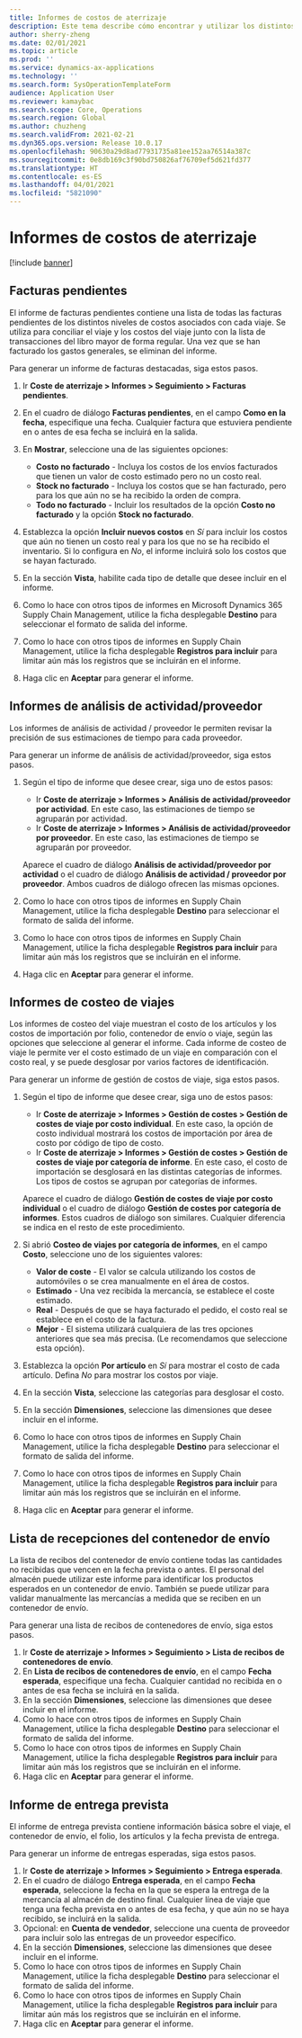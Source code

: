 ```yaml
---
title: Informes de costos de aterrizaje
description: Este tema describe cómo encontrar y utilizar los distintos tipos de informes que están disponibles para el módulo de costos de entrega.
author: sherry-zheng
ms.date: 02/01/2021
ms.topic: article
ms.prod: ''
ms.service: dynamics-ax-applications
ms.technology: ''
ms.search.form: SysOperationTemplateForm
audience: Application User
ms.reviewer: kamaybac
ms.search.scope: Core, Operations
ms.search.region: Global
ms.author: chuzheng
ms.search.validFrom: 2021-02-21
ms.dyn365.ops.version: Release 10.0.17
ms.openlocfilehash: 90630a29d8ad77931735a81ee152aa76514a387c
ms.sourcegitcommit: 0e8db169c3f90bd750826af76709ef5d621fd377
ms.translationtype: HT
ms.contentlocale: es-ES
ms.lasthandoff: 04/01/2021
ms.locfileid: "5821090"
---
```

# <a name="landed-cost-reports"></a>Informes de costos de aterrizaje

[!include [banner](../../includes/banner.md)]

## <a name="outstanding-invoices"></a>Facturas pendientes

El informe de facturas pendientes contiene una lista de todas las facturas pendientes de los distintos niveles de costos asociados con cada viaje. Se utiliza para conciliar el viaje y los costos del viaje junto con la lista de transacciones del libro mayor de forma regular. Una vez que se han facturado los gastos generales, se eliminan del informe.

Para generar un informe de facturas destacadas, siga estos pasos.

1. Ir **Coste de aterrizaje \> Informes \> Seguimiento \> Facturas pendientes**.
1. En el cuadro de diálogo **Facturas pendientes**, en el campo **Como en la fecha**, especifique una fecha. Cualquier factura que estuviera pendiente en o antes de esa fecha se incluirá en la salida.
1. En **Mostrar**, seleccione una de las siguientes opciones:

    - **Costo no facturado** - Incluya los costos de los envíos facturados que tienen un valor de costo estimado pero no un costo real.
    - **Stock no facturado** - Incluya los costos que se han facturado, pero para los que aún no se ha recibido la orden de compra.
    - **Todo no facturado** - Incluir los resultados de la opción **Costo no facturado** y la opción **Stock no facturado**.

1. Establezca la opción **Incluir nuevos costos** en *Sí* para incluir los costos que aún no tienen un costo real y para los que no se ha recibido el inventario. Si lo configura en *No*, el informe incluirá solo los costos que se hayan facturado.
1. En la sección **Vista**, habilite cada tipo de detalle que desee incluir en el informe.
1. Como lo hace con otros tipos de informes en Microsoft Dynamics 365 Supply Chain Management, utilice la ficha desplegable **Destino** para seleccionar el formato de salida del informe.
1. Como lo hace con otros tipos de informes en Supply Chain Management, utilice la ficha desplegable **Registros para incluir** para limitar aún más los registros que se incluirán en el informe.
1. Haga clic en **Aceptar** para generar el informe.

## <a name="activityprovider-analysis-reports"></a>Informes de análisis de actividad/proveedor

Los informes de análisis de actividad / proveedor le permiten revisar la precisión de sus estimaciones de tiempo para cada proveedor.

Para generar un informe de análisis de actividad/proveedor, siga estos pasos.

1. Según el tipo de informe que desee crear, siga uno de estos pasos:

    - Ir **Coste de aterrizaje \> Informes \> Análisis de actividad/proveedor por actividad**. En este caso, las estimaciones de tiempo se agruparán por actividad.
    - Ir **Coste de aterrizaje \> Informes \> Análisis de actividad/proveedor por proveedor**. En este caso, las estimaciones de tiempo se agruparán por proveedor.

    Aparece el cuadro de diálogo **Análisis de actividad/proveedor por actividad** o el cuadro de diálogo **Análisis de actividad / proveedor por proveedor**. Ambos cuadros de diálogo ofrecen las mismas opciones.

1. Como lo hace con otros tipos de informes en Supply Chain Management, utilice la ficha desplegable **Destino** para seleccionar el formato de salida del informe.
1. Como lo hace con otros tipos de informes en Supply Chain Management, utilice la ficha desplegable **Registros para incluir** para limitar aún más los registros que se incluirán en el informe.
1. Haga clic en **Aceptar** para generar el informe.

## <a name="voyage-costing-reports"></a>Informes de costeo de viajes

Los informes de costeo del viaje muestran el costo de los artículos y los costos de importación por folio, contenedor de envío o viaje, según las opciones que seleccione al generar el informe. Cada informe de costeo de viaje le permite ver el costo estimado de un viaje en comparación con el costo real, y se puede desglosar por varios factores de identificación.

Para generar un informe de gestión de costos de viaje, siga estos pasos.

1. Según el tipo de informe que desee crear, siga uno de estos pasos:

    - Ir **Coste de aterrizaje \> Informes \> Gestión de costes \> Gestión de costes de viaje por costo individual**. En este caso, la opción de costo individual mostrará los costos de importación por área de costo por código de tipo de costo.
    - Ir **Coste de aterrizaje \> Informes \> Gestión de costes \> Gestión de costes de viaje por categoría de informe**. En este caso, el costo de importación se desglosará en las distintas categorías de informes. Los tipos de costos se agrupan por categorías de informes.

    Aparece el cuadro de diálogo **Gestión de costes de viaje por costo individual** o el cuadro de diálogo **Gestión de costes por categoría de informes**. Estos cuadros de diálogo son similares. Cualquier diferencia se indica en el resto de este procedimiento.

1. Si abrió **Costeo de viajes por categoría de informes**, en el campo **Costo**, seleccione uno de los siguientes valores:

    - **Valor de coste** - El valor se calcula utilizando los costos de automóviles o se crea manualmente en el área de costos.
    - **Estimado** - Una vez recibida la mercancía, se establece el coste estimado.
    - **Real** - Después de que se haya facturado el pedido, el costo real se establece en el costo de la factura.
    - **Mejor** - El sistema utilizará cualquiera de las tres opciones anteriores que sea más precisa. (Le recomendamos que seleccione esta opción).

1. Establezca la opción **Por artículo** en *Sí* para mostrar el costo de cada artículo. Defina *No* para mostrar los costos por viaje.
1. En la sección **Vista**, seleccione las categorías para desglosar el costo.
1. En la sección **Dimensiones**, seleccione las dimensiones que desee incluir en el informe.
1. Como lo hace con otros tipos de informes en Supply Chain Management, utilice la ficha desplegable **Destino** para seleccionar el formato de salida del informe.
1. Como lo hace con otros tipos de informes en Supply Chain Management, utilice la ficha desplegable **Registros para incluir** para limitar aún más los registros que se incluirán en el informe.
1. Haga clic en **Aceptar** para generar el informe.

## <a name="shipping-container-receipts-list"></a>Lista de recepciones del contenedor de envío

La lista de recibos del contenedor de envío contiene todas las cantidades no recibidas que vencen en la fecha prevista o antes. El personal del almacén puede utilizar este informe para identificar los productos esperados en un contenedor de envío. También se puede utilizar para validar manualmente las mercancías a medida que se reciben en un contenedor de envío.

Para generar una lista de recibos de contenedores de envío, siga estos pasos.

1. Ir **Coste de aterrizaje \> Informes \> Seguimiento \> Lista de recibos de contenedores de envío**.
1. En **Lista de recibos de contenedores de envío**, en el campo **Fecha esperada**, especifique una fecha. Cualquier cantidad no recibida en o antes de esa fecha se incluirá en la salida.
1. En la sección **Dimensiones**, seleccione las dimensiones que desee incluir en el informe.
1. Como lo hace con otros tipos de informes en Supply Chain Management, utilice la ficha desplegable **Destino** para seleccionar el formato de salida del informe.
1. Como lo hace con otros tipos de informes en Supply Chain Management, utilice la ficha desplegable **Registros para incluir** para limitar aún más los registros que se incluirán en el informe.
1. Haga clic en **Aceptar** para generar el informe.

## <a name="expected-delivery-report"></a>Informe de entrega prevista

El informe de entrega prevista contiene información básica sobre el viaje, el contenedor de envío, el folio, los artículos y la fecha prevista de entrega.

Para generar un informe de entregas esperadas, siga estos pasos.

1. Ir **Coste de aterrizaje \> Informes \> Seguimiento \> Entrega esperada**.
1. En el cuadro de diálogo **Entrega esperada**, en el campo **Fecha esperada**, seleccione la fecha en la que se espera la entrega de la mercancía al almacén de destino final. Cualquier línea de viaje que tenga una fecha prevista en o antes de esa fecha, y que aún no se haya recibido, se incluirá en la salida.
1. Opcional: en **Cuenta de vendedor**, seleccione una cuenta de proveedor para incluir solo las entregas de un proveedor específico.
1. En la sección **Dimensiones**, seleccione las dimensiones que desee incluir en el informe.
1. Como lo hace con otros tipos de informes en Supply Chain Management, utilice la ficha desplegable **Destino** para seleccionar el formato de salida del informe.
1. Como lo hace con otros tipos de informes en Supply Chain Management, utilice la ficha desplegable **Registros para incluir** para limitar aún más los registros que se incluirán en el informe.
1. Haga clic en **Aceptar** para generar el informe.
